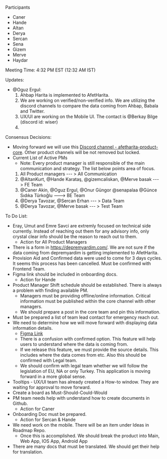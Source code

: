 Participants
- Caner
- Hande
- Altan
- Derya
- Sercan
- Sena
- Gizem
- Merve
- Haydar

Meeting Time: 4:32 PM EST (12:32 AM IST)

Updates:

* @Oguz Ergul: 
  1. Ahbap Harita is implemented to AfetHarita. 
  2. We are working on verified/non-verified info. We are utilizing the discord channels to compare the data coming from Ahbap, Babala and Twitter.
  3. UX/UI are working on the Mobile UI. The contact is @Berkay Bilge (discord id: wiser)
  4. 
Consensus Decisions:
* Moving forward we will use this [Discord channel - afetharita-product-core](https://discord.com/channels/1072074800622739476/1074030661159108799). Other product channels will be not removed but locked.
* Current List of Active PMs
  * Note: Every product manager is still responsible of the main communication and strategy. The list below points area of focus.
  1. All Product managers --- > All Communication
  2. @AltanKurt, @Hande Karataş, @gizemcaliskan, @Merve basak ---> FE Team
  3. @Caner Akin, @Oguz Ergul, @Onur Güngor @senapalaa @Günce Sıdıka Türkoğlu ---> BE Team
  4. @Derya Tavozar, @Sercan Erhan --- > Data Team
  5. @Derya Tavozar, @Merve basak --- > Test Team

To Do List:
* Eray, Umut and Emre Savci are extremly focused on technical side currently. Instead of reaching out them for any advisory info, only crystal clear info should be the reason to reach out to them.
  * Action for All Product Managers
* There is a form in https://depremyardim.com/. We are not sure if the data coming from depremyardim is getting implemented to AfetHarita.
* Provision Aid and Confirmed data were used to come for 3 days cycles. It seems this process has been cancelled. Must be confirmed with Frontend Team.
* Figma link should be included in onboarding docs. 
  * Action for Hande 
* Product Manager Shift schedule should be established. There is always a problem with finding available PM.
  * Managers must be providing offline/online information. Critical information must be published within the core channel with other managers.
  * We should prepare a post in the core team and pin this information.
* Must be prepared a list of team lead contact for emergency reach out.
* We need to determine how we will move forward with displaying data information details.
  * [Figma Link](https://www.figma.com/file/sctw6xtcdoFOfmE0gC97Ft/Afetharita.com?node-id=2349%3A8093&t=eijfmGXz5YKZos8G-0)
  * There is a confusion with confirmed option. This feature will help users to understand where the data is coming from.
  * If we release this feature, we must provide the source details. This includes where the data comes from etc. Also this should be confirmed with Legal team.
  * We should confirm with legal team whether we will follow the legislation of EU, NA or only Turkey. This application is moving forward in a more global sense.
* Tooltips - UX/UI team has already created a How-to window. They are waiting for approval to move forward.
* Create a board as Must-Should-Could-Would
* PM team needs help with understand how to create documents in Github.
  * Action for Caner
* Onboarding Doc must be prepared.
  * Action for Sercan & Hande
* We need work on the mobile. There will be an item under Ideas in Roadmap Repo.
  * Once this is accomplished. We should break the product into Main, Web App, IOS App, Android App
* There are many docs that must be translated. We should get their help for translation.

